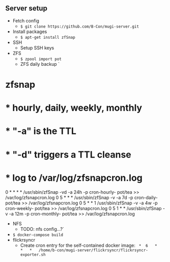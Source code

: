 Server setup
---
* Fetch config
    * `$ git clone https://github.com/B-Con/mugi-server.git`
* Install packages
    * `$ apt-get install zfSnap`
* SSH
	* Setup SSH keys
* ZFS
	* `$ zpool import pot`
	* ZFS daily backup
		`
# zfsnap
#   * hourly, daily, weekly, monthly
#   * "-a" is the TTL
#   * "-d" triggers a TTL cleanse
#   * log to /var/log/zfsnapcron.log
 0  *  *  *  * /usr/sbin/zfSnap -vd -a 24h -p cron-hourly-  pot/tea >> /var/log/zfsnapcron.log
 0  5  *  *  * /usr/sbin/zfSnap -v  -a 7d  -p cron-daily-   pot/tea >> /var/log/zfsnapcron.log
 0  5  *  *  1 /usr/sbin/zfSnap -v  -a 4w  -p cron-weekly-  pot/tea >> /var/log/zfsnapcron.log
 0  5  1  *  * /usr/sbin/zfSnap -v  -a 12m -p cron-monthly- pot/tea >> /var/log/zfsnapcron.log
* NFS
	* TODO: nfs config...?`
* `$ docker-compose build`
* flickrsyncr
	* Create cron entry for the self-contained docker image:
    ` *  6   *   *   *   /home/b-con/mugi-server/flickrsyncr/flickrsyncr-exporter.sh`
